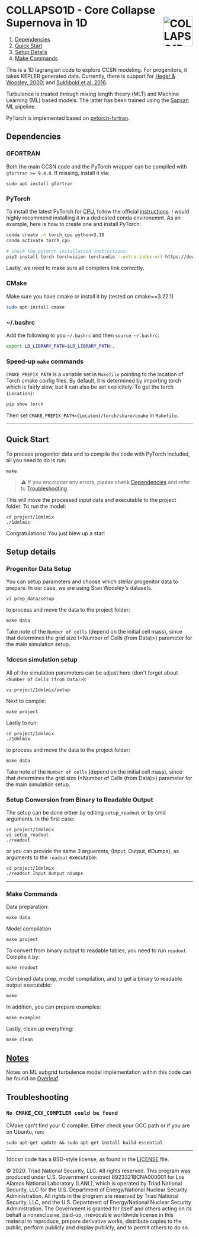 # COLLAPSO1D - Core Collapse Supernova in 1D <a href="https://github.com/pikarpov-LANL/COLLAPSO1D"><img src="https://github.com/pikarpov-LANL/COLLAPSO1D/blob/images/docs/images/collapso1d.png?raw=true"  alt="COLLAPSO1D logo" align="right" width="80"></a>

1. [Dependencies](README.md#dependencies)
2. [Quick Start](README.md#quick-start)
3. [Setup Details](README.md#setup-details)
4. [Make Commands](README.md#make-commands)

This is a 1D lagrangian code to explore CCSN modeling. For progenitors, it takes KEPLER generated data. Currently, there is support for [Heger & Woosley, 2000:](https://2sn.org/stellarevolution/) and [Sukhbold et al, 2016](https://arxiv.org/abs/1510.04643).

Turbulence is treated through mixing length theory (MLT) and Machine Learning (ML) based models. The latter has been trained using the [Sapsan](https://github.com/pikarpov-LANL/Sapsan) ML pipeline.

PyTorch is implemented based on [pytorch-fortran](https://github.com/alexeedm/pytorch-fortran).

## Dependencies

### GFORTRAN
Both the main CCSN code and the PyTorch wrapper can be compiled with `gfortran >= 9.4.0`. If missing, install it via:
```
sudo apt install gfortran
```

### PyTorch
To install the latest PyTorch for <ins>CPU</ins>, follow the official [instructions](https://pytorch.org/). I would highly recommend installing it in a dedicated conda environemnt. As an example, here is how to create one and install PyTorch:
```bash
conda create -n torch_cpu python=3.10
conda activate torch_cpu

# check the pytorch installation instructions!
pip3 install torch torchvision torchaudio --extra-index-url https://download.pytorch.org/whl/cpu
```

Lastly, we need to make sure all compilers link correctly.

### CMake
Make sure you have cmake or install it by (tested on cmake==3.22.1)
```bash
sudo apt install cmake
```

### ~/.bashrc
Add the following to you `~/.bashrc` and then `source ~/.bashrc`:
```bash
export LD_LIBRARY_PATH=$LD_LIBRARY_PATH:.
```

### Speed-up `make` commands
`CMAKE_PREFIX_PATH` is a variable set in `Makefile` pointing to the location of Torch cmake config files. By default, it is determined by importing torch which is fairly slow, but it can also be set explicitely. To get the torch `{Location}`:
```bash
pip show torch
```
Then set `CMAKE_PREFIX_PATH={Locaton}/torch/share/cmake` in `Makefile`.

---
## Quick Start
To process progenitor data and to compile the code with PyTorch included, all you need to do is run:
```shell
make
```

> :warning: If you encounter any errors, please check [Dependencies](README.md#dependencies) and refer to [Troubleshooting](README.md#troubleshooting).

This will move the processed input data and executable to the project folder. To run the model:
```shell
cd project/1dmlmix
./1dmlmix
```
Congratulations! You just blew up a star!

## Setup details

### Progenitor Data Setup

You can setup parameters and choose which stellar progenitor data to prepare. In our case, we are using Stan Woosley's datasets.
```shell
vi prep_data/setup
```
to process and move the data to the project folder:
```shell
make data
```
Take note of the `Number of cells` (depend on the initial cell mass), since that determines the grid size (<Number of Cells (from Data)>) parameter for the main simulation setup.

### 1dccsn simulation setup
All of the simulation parameters can be adjust here (don't forget about `<Number of Cells (from Data)>`):
```shell
vi project/1dmlmix/setup
```
Next to compile:
```shell
make project
```
Lastly to run:
```shell
cd project/1dmlmix
./1dmlmix
```
to process and move the data to the project folder:
```shell
make data
```
Take note of the `Number of cells` (depend on the initial cell mass), since that determines the grid size (<Number of Cells (from Data)>) parameter for the main simulation setup.

### Setup Conversion from Binary to Readable Output
The setup can be done either by editing `setup_readout` or by cmd arguments. In the first case:
```shell
cd project/1dmlmix
vi setup_readout
./readout
```
or you can provide the same 3 arguemnts, (Input, Output, #Dumps), as arguments to the `readout` executable:
```shell
cd project/1dmlmix
./readout Input Output ndumps
```

---
### Make Commands
Data preparation:
```shell
make data
```
Model compilation
```shell
make project
```
To convert from binary output to readable tables, you need to run `readout`. Compile it by:
```shell
make readout
```
Combined data prep, model compilation, and to get a binary to readable output executable:
```shell
make
```
In addition, you can prepare examples:
```shell
make examples
```
Lastly, clean up everything:
```shell
make clean
```

## [Notes](https://www.overleaf.com/read/pgsnmxgdjkrq)

Notes on ML subgrid turbulence model implementation within this code can be found on [Overleaf](https://www.overleaf.com/read/pgsnmxgdjkrq).


## Troubleshooting
### `No CMAKE_CXX_COMPILER could be found`

CMake can't find your C compiler. Either check your GCC path or if you are on Ubuntu, run:
```
sudo apt-get update && sudo apt-get install build-essential
```

-------
1dccsn code has a BSD-style license, as found in the [LICENSE](https://github.com/pikarpov-LANL/1dccsn/blob/master/LICENSE) file.

© 2020. Triad National Security, LLC. All rights reserved.
This program was produced under U.S. Government contract 89233218CNA000001 for Los Alamos
National Laboratory (LANL), which is operated by Triad National Security, LLC for the U.S.
Department of Energy/National Nuclear Security Administration. All rights in the program are
reserved by Triad National Security, LLC, and the U.S. Department of Energy/National Nuclear
Security Administration. The Government is granted for itself and others acting on its behalf a
nonexclusive, paid-up, irrevocable worldwide license in this material to reproduce, prepare
derivative works, distribute copies to the public, perform publicly and display publicly, and to permit
others to do so.
